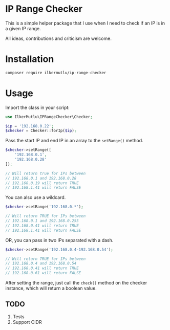 # IP Range Checker

This is a simple helper package that I use when I need to check if an IP is in a given IP range.

All ideas, contributions and criticism are welcome.

# Installation

```bash
composer require ilkermutlu/ip-range-checker
```

# Usage

Import the class in your script:

```php
use IlkerMutlu\IPRangeChecker\Checker;

$ip = '192.168.0.22';
$checker = Checker::forIp($ip);
```

Pass the start IP and end IP in an array to the ```setRange()``` method.

```php
$checker->setRange([
    '192.168.0.1',
    '192.168.0.28'
]);

// Will return true for IPs between
// 192.168.0.1 and 192.168.0.28
// 192.168.0.19 will return TRUE
// 192.168.1.41 will return FALSE
```

You can also use a wildcard.

```php
$checker->setRange('192.168.0.*');

// Will return TRUE for IPs between
// 192.168.0.1 and 192.168.0.255
// 192.168.0.41 will return TRUE
// 192.168.1.41 will return FALSE
```

OR, you can pass in two IPs separated with a dash.

```php
$checker->setRange('192.168.0.4-192.168.0.54');

// Will return TRUE for IPs between
// 192.168.0.4 and 192.168.0.54
// 192.168.0.41 will return TRUE
// 192.168.0.61 will return FALSE
```

After setting the range, just call the ```check()``` method on the checker instance, which will return a boolean value.

## TODO

1. Tests
2. Support CIDR
